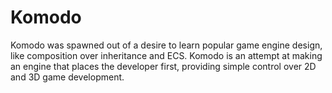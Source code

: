 # Komodo
Komodo was spawned out of a desire to learn popular game engine design, like composition over inheritance and ECS. Komodo is an attempt at making an engine that places the developer first, providing simple control over 2D and 3D game development.
